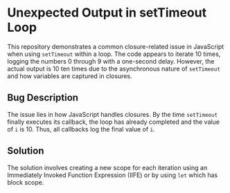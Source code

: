 # Unexpected Output in setTimeout Loop

This repository demonstrates a common closure-related issue in JavaScript when using `setTimeout` within a loop. The code appears to iterate 10 times, logging the numbers 0 through 9 with a one-second delay. However, the actual output is 10 ten times due to the asynchronous nature of `setTimeout` and how variables are captured in closures.

## Bug Description
The issue lies in how JavaScript handles closures. By the time `setTimeout` finally executes its callback, the loop has already completed and the value of `i` is 10. Thus, all callbacks log the final value of `i`. 

## Solution
The solution involves creating a new scope for each iteration using an Immediately Invoked Function Expression (IIFE) or by using `let` which has block scope.